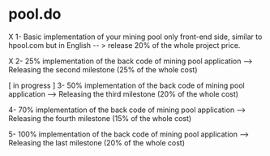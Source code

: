 # pool.do


X 1- Basic implementation of your mining pool only front-end side, similar to hpool.com but in English -- > release 20% of the whole project price.


X 2- 25% implementation of the back code of mining pool application --> Releasing the second milestone (25% of the whole cost)


[ in progress ] 3- 50% implementation of the back code of mining pool application --> Releasing the third milestone (20% of the whole cost)


4- 70% implementation of the back code of mining pool application --> Releasing the fourth milestone (15% of the whole cost)


5- 100% implementation of the back code of mining pool application --> Releasing the last milestone (20% of the whole cost)
